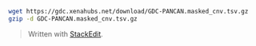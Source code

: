 
```bash
wget https://gdc.xenahubs.net/download/GDC-PANCAN.masked_cnv.tsv.gz
gzip -d GDC-PANCAN.masked_cnv.tsv.gz
```

> Written with [StackEdit](https://stackedit.io/).
<!--stackedit_data:
eyJoaXN0b3J5IjpbMzMyMTc2Nzk2LDczMDk5ODExNl19
-->